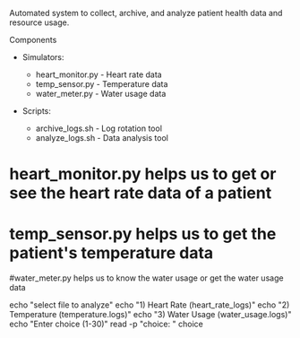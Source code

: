 Automated system to collect, archive, and analyze patient health data and resource usage.

 Components
- Simulators:
  - heart_monitor.py - Heart rate data
  - temp_sensor.py - Temperature data
  - water_meter.py - Water usage data

- Scripts:
  - archive_logs.sh - Log rotation tool
  - analyze_logs.sh - Data analysis tool
# heart_monitor.py helps us to get or see the heart rate data of a patient
# temp_sensor.py helps us to get the patient's temperature data
#water_meter.py helps us to know the water usage or get the water usage data

echo "select file to analyze" 
echo "1) Heart Rate (heart_rate_logs)"
echo "2) Temperature (temperature.logs)"
echo "3) Water Usage (water_usage.logs)"
echo "Enter choice (1-30)"
read -p "choice: " choice
